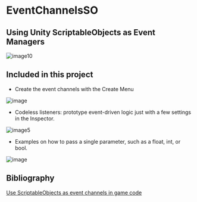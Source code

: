 # EventChannelsSO

## Using Unity ScriptableObjects as Event Managers

![image10](https://github.com/pablomarcos/EventChannelsSO/assets/10771957/8f8dc6b6-8a31-444a-897e-7238873d6cda)


## Included in this project


- Create the event channels with the Create Menu


![image](https://github.com/pablomarcos/EventChannelsSO/assets/10771957/70049280-5b64-4f5e-8c75-af89ac40bb66)


- Codeless listeners: prototype event-driven logic just with a few settings in the Inspector.


![image5](https://github.com/pablomarcos/EventChannelsSO/assets/10771957/5ed8e944-d462-4e03-9d4e-7f32d1190478)


- Examples on how to pass a single parameter, such as a float, int, or bool.


![image](https://github.com/pablomarcos/EventChannelsSO/assets/10771957/458a705f-1c08-4634-8d02-8624a1321619)


## Bibliography

[Use ScriptableObjects as event channels in game code](https://unity.com/how-to/scriptableobjects-event-channels-game-code)
